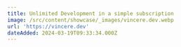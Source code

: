 ```yaml
---
title: Unlimited Development in a simple subscription
image: /src/content/showcase/_images/vincere.dev.webp
url: 'https://vincere.dev'
dateAdded: 2024-03-19T09:33:34.000Z
---
```



